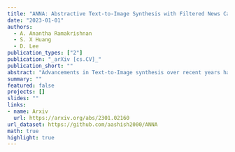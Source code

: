```yaml
---
title: "ANNA: Abstractive Text-to-Image Synthesis with Filtered News Captions"
date: "2023-01-01"
authors:
  - A. Anantha Ramakrishnan
  - S. X Huang
  - D. Lee
publication_types: ["2"]
publication: "_arXiv [cs.CV]_"
publication_short: ""
abstract: "Advancements in Text-to-Image synthesis over recent years have focused more on improving the quality of generated samples on datasets with descriptive captions. However, real-world image-caption pairs present in domains such as news data do not use simple and directly descriptive captions. With captions containing information on both the image content and underlying contextual cues, they become abstractive in nature. In this paper, we launch ANNA, an Abstractive News captioNs dAtaset extracted from online news articles in a variety of different contexts. We explore the capabilities of current Text-to-Image synthesis models to generate news domain-specific images using abstractive captions by benchmarking them on ANNA, in both standard training and transfer learning settings. The generated images are judged on the basis of contextual relevance, visual quality, and perceptual similarity to ground-truth image-caption pairs. Through our experiments, we show that techniques such as transfer learning achieve limited success in understanding abstractive captions but still fail to consistently learn the relationships between content and context features."
summary: ""
featured: false
projects: []
slides: ""
links:
- name: Arxiv
  url: https://arxiv.org/abs/2301.02160
url_dataset: https://github.com/aashish2000/ANNA
math: true
highlight: true
---
```


